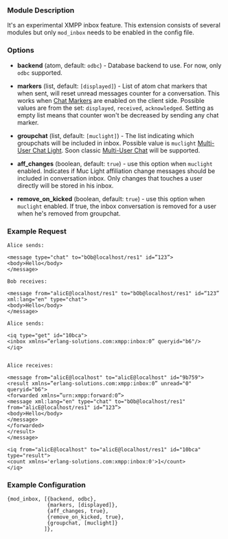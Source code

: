 ### Module Description

It's an experimental XMPP inbox feature.
This extension consists of several modules but only `mod_inbox` needs to be enabled in the config file.

### Options


* **backend** (atom, default: `odbc`) - Database backend to use. For now, only `odbc` supported.

* **markers** (list, default: `[displayed]`) - List of atom chat markers that when sent, will reset unread messages counter for a conversation.
This works when [Chat Markers](https://xmpp.org/extensions/xep-0333.html) are enabled on the client side.
Possible values are from the set: `displayed`, `received`, `acknowledged`. Setting as empty list means that counter won't be decreased by sending any chat marker.
* **groupchat** (list, default: `[muclight]`) - The list indicating which groupchats will be included in inbox.
Possible value is `muclight` [Multi-User Chat Light](https://xmpp.org/extensions/inbox/muc-light.html).
Soon classic [Multi-User Chat](https://xmpp.org/extensions/xep-0045.html) will be supported.
* **aff_changes** (boolean, default: `true`) - use this option when `muclight` enabled.
Indicates if Muc Light affiliation change messages should be included in conversation inbox.
Only changes that touches a user directly will be stored in his inbox.
* **remove_on_kicked** (boolean, default: `true`) - use this option when `muclight` enabled.
If true, the inbox conversation is removed for a user when he's removed from groupchat.

### Example Request

```
Alice sends:

<message type="chat" to="bOb@localhost/res1" id=”123”>
<body>Hello</body>
</message>

Bob receives:

<message from="alicE@localhost/res1" to="bOb@localhost/res1" id=“123” xml:lang="en" type="chat">
<body>Hello</body>
</message>

Alice sends:

<iq type="get" id="10bca">
<inbox xmlns=”erlang-solutions.com:xmpp:inbox:0” queryid="b6"/>
</iq>


Alice receives:

<message from="alicE@localhost" to="alicE@localhost" id="9b759">
<result xmlns=”erlang-solutions.com:xmpp:inbox:0” unread="0" queryid="b6">
<forwarded xmlns=”urn:xmpp:forward:0”>
<message xml:lang="en" type="chat" to="bOb@localhost/res1" from="alicE@localhost/res1" id=”123”>
<body>Hello</body>
</message>
</forwarded>
</result>
</message>

<iq from="alicE@localhost" to="alicE@localhost/res1" id="10bca" type="result">
<count xmlns='erlang-solutions.com:xmpp:inbox:0'>1</count>
</iq>

```


### Example Configuration

```
{mod_inbox, [{backend, odbc},
             {markers, [displayed]},
             {aff_changes, true},
             {remove_on_kicked, true},
             {groupchat, [muclight]}
            ]},
```

